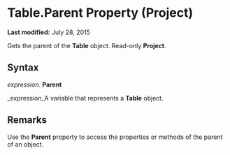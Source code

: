 
# Table.Parent Property (Project)

 **Last modified:** July 28, 2015

Gets the parent of the  **Table** object. Read-only **Project**.

## Syntax

 _expression_. **Parent**

 _expression_A variable that represents a  **Table** object.


## Remarks

Use the  **Parent** property to access the properties or methods of the parent of an object.

